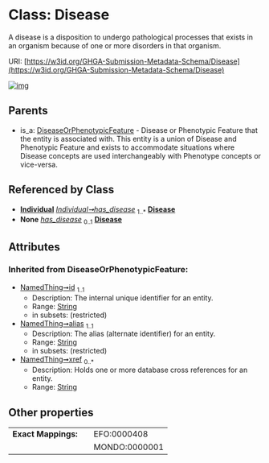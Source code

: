 
# Class: Disease


A disease is a disposition to undergo pathological processes that exists in an organism because of one or more disorders in that organism.

URI: [https://w3id.org/GHGA-Submission-Metadata-Schema/Disease](https://w3id.org/GHGA-Submission-Metadata-Schema/Disease)


[![img](https://yuml.me/diagram/nofunky;dir:TB/class/[Individual],[DiseaseOrPhenotypicFeature],[Individual]++-%20has_disease%201..*>[Disease&#124;concept_identifier(i):string%20%3F;concept_name(i):string%20%3F;description(i):string%20%3F;ontology_name(i):string%20%3F;ontology_version(i):string%20%3F;id(i):string;alias(i):string;xref(i):string%20*],[Individual]-%20has_disease(i)%200..1>[Disease],[DiseaseOrPhenotypicFeature]^-[Disease])](https://yuml.me/diagram/nofunky;dir:TB/class/[Individual],[DiseaseOrPhenotypicFeature],[Individual]++-%20has_disease%201..*>[Disease&#124;concept_identifier(i):string%20%3F;concept_name(i):string%20%3F;description(i):string%20%3F;ontology_name(i):string%20%3F;ontology_version(i):string%20%3F;id(i):string;alias(i):string;xref(i):string%20*],[Individual]-%20has_disease(i)%200..1>[Disease],[DiseaseOrPhenotypicFeature]^-[Disease])

## Parents

 *  is_a: [DiseaseOrPhenotypicFeature](DiseaseOrPhenotypicFeature.md) - Disease or Phenotypic Feature that the entity is associated with. This entity is a union of Disease and Phenotypic Feature and exists to accommodate situations where Disease concepts are used interchangeably with Phenotype concepts or vice-versa.

## Referenced by Class

 *  **[Individual](Individual.md)** *[Individual➞has_disease](Individual_has_disease.md)*  <sub>1..\*</sub>  **[Disease](Disease.md)**
 *  **None** *[has_disease](has_disease.md)*  <sub>0..1</sub>  **[Disease](Disease.md)**

## Attributes


### Inherited from DiseaseOrPhenotypicFeature:

 * [NamedThing➞id](NamedThing_id.md)  <sub>1..1</sub>
     * Description: The internal unique identifier for an entity.
     * Range: [String](types/String.md)
     * in subsets: (restricted)
 * [NamedThing➞alias](NamedThing_alias.md)  <sub>1..1</sub>
     * Description: The alias (alternate identifier) for an entity.
     * Range: [String](types/String.md)
     * in subsets: (restricted)
 * [NamedThing➞xref](NamedThing_xref.md)  <sub>0..\*</sub>
     * Description: Holds one or more database cross references for an entity.
     * Range: [String](types/String.md)

## Other properties

|  |  |  |
| --- | --- | --- |
| **Exact Mappings:** | | EFO:0000408 |
|  | | MONDO:0000001 |

